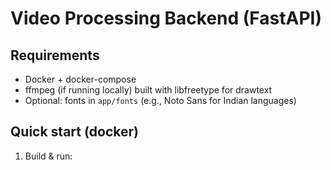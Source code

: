 # Video Processing Backend (FastAPI)

## Requirements

- Docker + docker-compose
- ffmpeg (if running locally) built with libfreetype for drawtext
- Optional: fonts in `app/fonts` (e.g., Noto Sans for Indian languages)

## Quick start (docker)

1. Build & run:
